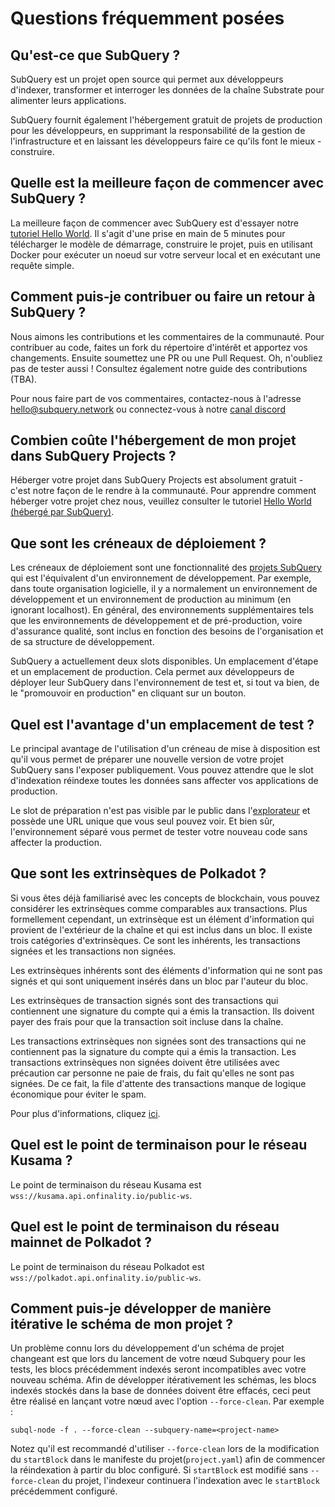 # Questions fréquemment posées

## Qu'est-ce que SubQuery ?

SubQuery est un projet open source qui permet aux développeurs d'indexer, transformer et interroger les données de la chaîne Substrate pour alimenter leurs applications.

SubQuery fournit également l'hébergement gratuit de projets de production pour les développeurs, en supprimant la responsabilité de la gestion de l'infrastructure et en laissant les développeurs faire ce qu'ils font le mieux - construire.

## Quelle est la meilleure façon de commencer avec SubQuery ?

La meilleure façon de commencer avec SubQuery est d'essayer notre [tutoriel Hello World](../quickstart/helloworld-localhost.md). Il s'agit d'une prise en main de 5 minutes pour télécharger le modèle de démarrage, construire le projet, puis en utilisant Docker pour exécuter un noeud sur votre serveur local et en exécutant une requête simple.

## Comment puis-je contribuer ou faire un retour à SubQuery ?

Nous aimons les contributions et les commentaires de la communauté. Pour contribuer au code, faites un fork du répertoire d'intérêt et apportez vos changements. Ensuite soumettez une PR ou une Pull Request. Oh, n'oubliez pas de tester aussi ! Consultez également notre guide des contributions (TBA).

Pour nous faire part de vos commentaires, contactez-nous à l'adresse hello@subquery.network ou connectez-vous à notre [canal discord](https://discord.com/invite/78zg8aBSMG)

## Combien coûte l'hébergement de mon projet dans SubQuery Projects ?

Héberger votre projet dans SubQuery Projects est absolument gratuit - c'est notre façon de le rendre à la communauté. Pour apprendre comment héberger votre projet chez nous, veuillez consulter le tutoriel [Hello World (hébergé par SubQuery)](../quickstart/helloworld-hosted.md).

## Que sont les créneaux de déploiement ?

Les créneaux de déploiement sont une fonctionnalité des [projets SubQuery](https://project.subquery.network) qui est l'équivalent d'un environnement de développement. Par exemple, dans toute organisation logicielle, il y a normalement un environnement de développement et un environnement de production au minimum (en ignorant localhost). En général, des environnements supplémentaires tels que les environnements de développement et de pré-production, voire d'assurance qualité, sont inclus en fonction des besoins de l'organisation et de sa structure de développement.

SubQuery a actuellement deux slots disponibles. Un emplacement d'étape et un emplacement de production. Cela permet aux développeurs de déployer leur SubQuery dans l'environnement de test et, si tout va bien, de le "promouvoir en production" en cliquant sur un bouton.

## Quel est l'avantage d'un emplacement de test ?

Le principal avantage de l'utilisation d'un créneau de mise à disposition est qu'il vous permet de préparer une nouvelle version de votre projet SubQuery sans l'exposer publiquement. Vous pouvez attendre que le slot d'indexation réindexe toutes les données sans affecter vos applications de production.

Le slot de préparation n'est pas visible par le public dans l'[explorateur](https://explorer.subquery.network/) et possède une URL unique que vous seul pouvez voir. Et bien sûr, l'environnement séparé vous permet de tester votre nouveau code sans affecter la production.

## Que sont les extrinsèques de Polkadot ?

Si vous êtes déjà familiarisé avec les concepts de blockchain, vous pouvez considérer les extrinsèques comme comparables aux transactions. Plus formellement cependant, un extrinsèque est un élément d'information qui provient de l'extérieur de la chaîne et qui est inclus dans un bloc. Il existe trois catégories d'extrinsèques. Ce sont les inhérents, les transactions signées et les transactions non signées.

Les extrinsèques inhérents sont des éléments d'information qui ne sont pas signés et qui sont uniquement insérés dans un bloc par l'auteur du bloc.

Les extrinsèques de transaction signés sont des transactions qui contiennent une signature du compte qui a émis la transaction. Ils doivent payer des frais pour que la transaction soit incluse dans la chaîne.

Les transactions extrinsèques non signées sont des transactions qui ne contiennent pas la signature du compte qui a émis la transaction. Les transactions extrinsèques non signées doivent être utilisées avec précaution car personne ne paie de frais, du fait qu'elles ne sont pas signées. De ce fait, la file d'attente des transactions manque de logique économique pour éviter le spam.

Pour plus d'informations, cliquez [ici](https://substrate.dev/docs/en/knowledgebase/learn-substrate/extrinsics).

## Quel est le point de terminaison pour le réseau Kusama ?

Le point de terminaison du réseau Kusama est `wss://kusama.api.onfinality.io/public-ws`.

## Quel est le point de terminaison du réseau mainnet de Polkadot ?

Le point de terminaison du réseau Polkadot est `wss://polkadot.api.onfinality.io/public-ws`.

## Comment puis-je développer de manière itérative le schéma de mon projet ?

Un problème connu lors du développement d'un schéma de projet changeant est que lors du lancement de votre nœud Subquery pour les tests, les blocs précédemment indexés seront incompatibles avec votre nouveau schéma. Afin de développer itérativement les schémas, les blocs indexés stockés dans la base de données doivent être effacés, ceci peut être réalisé en lançant votre nœud avec l'option `--force-clean`. Par exemple :

```shell
subql-node -f . --force-clean --subquery-name=<project-name>
```

Notez qu'il est recommandé d'utiliser `--force-clean` lors de la modification du `startBlock` dans le manifeste du projet(`project.yaml`) afin de commencer la réindexation à partir du bloc configuré. Si `startBlock` est modifié sans `--force-clean` du projet, l'indexeur continuera l'indexation avec le `startBlock` précédemment configuré.
